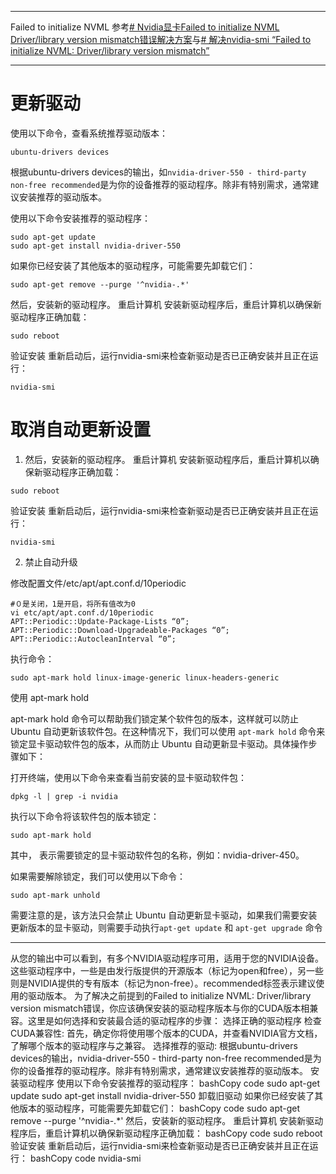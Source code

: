 ****
Failed to initialize NVML
参考[# Nvidia显卡Failed to initialize NVML Driver/library version mismatch错误解决方案](https://blog.csdn.net/weixin_54104864/article/details/134272887)与[# 解决nvidia-smi “Failed to initialize NVML: Driver/library version mismatch”](https://blog.csdn.net/jingjm00/article/details/135865160)
****
# 更新驱动
使用以下命令，查看系统推荐驱动版本：
```
ubuntu-drivers devices
```
根据ubuntu-drivers devices的输出，如`nvidia-driver-550 - third-party non-free recommended`是为你的设备推荐的驱动程序。除非有特别需求，通常建议安装推荐的驱动版本。

使用以下命令安装推荐的驱动程序：
```
sudo apt-get update
sudo apt-get install nvidia-driver-550
```

如果你已经安装了其他版本的驱动程序，可能需要先卸载它们：
```
sudo apt-get remove --purge '^nvidia-.*'
```
然后，安装新的驱动程序。
重启计算机
安装新驱动程序后，重启计算机以确保新驱动程序正确加载：
```
sudo reboot
```
验证安装
重新启动后，运行nvidia-smi来检查新驱动是否已正确安装并且正在运行：
```
nvidia-smi
```
# 取消自动更新设置
1. 然后，安装新的驱动程序。
重启计算机
安装新驱动程序后，重启计算机以确保新驱动程序正确加载：
```
sudo reboot
```
验证安装
重新启动后，运行nvidia-smi来检查新驱动是否已正确安装并且正在运行：
```
nvidia-smi
```
2. 禁止自动升级

修改配置文件/etc/apt/apt.conf.d/10periodic
```
#０是关闭，1是开启，将所有值改为0
vi etc/apt/apt.conf.d/10periodic
APT::Periodic::Update-Package-Lists “0”;
APT::Periodic::Download-Upgradeable-Packages “0”;
APT::Periodic::AutocleanInterval “0”;
```
执行命令：
```
sudo apt-mark hold linux-image-generic linux-headers-generic
```
使用 apt-mark hold

apt-mark hold 命令可以帮助我们锁定某个软件包的版本，这样就可以防止 Ubuntu 自动更新该软件包。在这种情况下，我们可以使用 `apt-mark hold` 命令来锁定显卡驱动软件包的版本，从而防止 Ubuntu 自动更新显卡驱动。具体操作步骤如下：

打开终端，使用以下命令来查看当前安装的显卡驱动软件包：
```
dpkg -l | grep -i nvidia
```
执行以下命令将该软件包的版本锁定：
```
sudo apt-mark hold
```
其中， 表示需要锁定的显卡驱动软件包的名称，例如：nvidia-driver-450。

如果需要解除锁定，我们可以使用以下命令：
```
sudo apt-mark unhold
```
需要注意的是，该方法只会禁止 Ubuntu 自动更新显卡驱动，如果我们需要安装更新版本的显卡驱动，则需要手动执行`apt-get update` 和 `apt-get upgrade` 命令

****
从您的输出中可以看到，有多个NVIDIA驱动程序可用，适用于您的NVIDIA设备。这些驱动程序中，一些是由发行版提供的开源版本（标记为open和free），另一些则是NVIDIA提供的专有版本（标记为non-free）。recommended标签表示建议使用的驱动版本。
为了解决之前提到的Failed to initialize NVML: Driver/library version mismatch错误，你应该确保安装的驱动程序版本与你的CUDA版本相兼容。这里是如何选择和安装最合适的驱动程序的步骤：
选择正确的驱动程序
检查CUDA兼容性: 首先，确定你将使用哪个版本的CUDA，并查看NVIDIA官方文档，了解哪个版本的驱动程序与之兼容。
选择推荐的驱动: 根据ubuntu-drivers devices的输出，nvidia-driver-550 - third-party non-free recommended是为你的设备推荐的驱动程序。除非有特别需求，通常建议安装推荐的驱动版本。
安装驱动程序
使用以下命令安装推荐的驱动程序：
bashCopy code
sudo apt-get update
sudo apt-get install nvidia-driver-550
卸载旧驱动
如果你已经安装了其他版本的驱动程序，可能需要先卸载它们：
bashCopy code
sudo apt-get remove --purge '^nvidia-.*'
然后，安装新的驱动程序。
重启计算机
安装新驱动程序后，重启计算机以确保新驱动程序正确加载：
bashCopy code
sudo reboot
验证安装
重新启动后，运行nvidia-smi来检查新驱动是否已正确安装并且正在运行：
bashCopy code
nvidia-smi